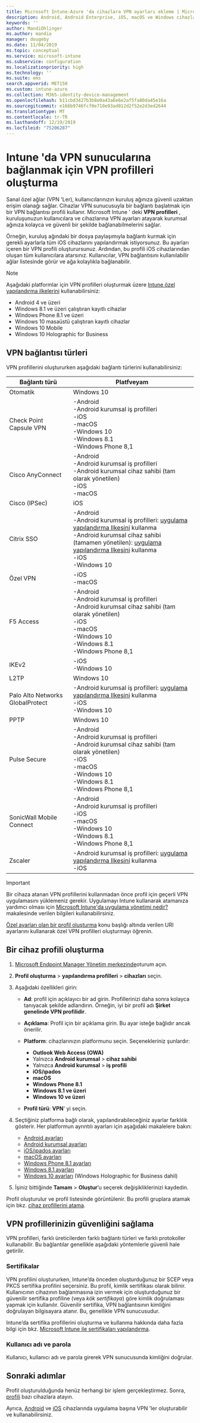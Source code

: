 ```yaml
---
title: Microsoft Intune-Azure 'da cihazlara VPN ayarları ekleme | Microsoft Docs
description: Android, Android Enterprise, iOS, macOS ve Windows cihazlarında, Microsoft Intune ' de sanal özel ağ (VPN) bağlantıları oluşturmak için yerleşik ayarları kullanın.
keywords: ''
author: MandiOhlinger
ms.author: mandia
manager: dougeby
ms.date: 11/04/2019
ms.topic: conceptual
ms.service: microsoft-intune
ms.subservice: configuration
ms.localizationpriority: high
ms.technology: ''
ms.suite: ems
search.appverid: MET150
ms.custom: intune-azure
ms.collection: M365-identity-device-management
ms.openlocfilehash: b11cbd3427b3b8e0a43a6e6e2af5fa80da45e16a
ms.sourcegitcommit: e166b9746fcf0e710e93ad012d2f52e2d3ed2644
ms.translationtype: MT
ms.contentlocale: tr-TR
ms.lasthandoff: 12/19/2019
ms.locfileid: "75206287"
---
```

# <a name="create-vpn-profiles-to-connect-to-vpn-servers-in-intune"></a>Intune 'da VPN sunucularına bağlanmak için VPN profilleri oluşturma



Sanal özel ağlar (VPN 'Ler), kullanıcılarınızın kuruluş ağınıza güvenli uzaktan erişim olanağı sağlar. Cihazlar VPN sunucusuyla bir bağlantı başlatmak için bir VPN bağlantısı profili kullanır. Microsoft Intune ' deki **VPN profilleri** , kuruluşunuzun kullanıcılara ve cihazlarına VPN ayarları atayarak kurumsal ağınıza kolayca ve güvenli bir şekilde bağlanabilmelerini sağlar.

Örneğin, kuruluş ağındaki bir dosya paylaşımıyla bağlantı kurmak için gerekli ayarlarla tüm iOS cihazlarını yapılandırmak istiyorsunuz. Bu ayarları içeren bir VPN profili oluşturursunuz. Ardından, bu profili iOS cihazlarından oluşan tüm kullanıcılara atarsınız. Kullanıcılar, VPN bağlantısını kullanılabilir ağlar listesinde görür ve ağa kolaylıkla bağlanabilir.

> [!NOTE]
> Aşağıdaki platformlar için VPN profilleri oluşturmak üzere [Intune özel yapılandırma ilkelerini](custom-settings-configure.md) kullanabilirsiniz:
>
> * Android 4 ve üzeri
> * Windows 8.1 ve üzeri çalıştıran kayıtlı cihazlar
> * Windows Phone 8.1 ve üzeri
> * Windows 10 masaüstü çalıştıran kayıtlı cihazlar
> * Windows 10 Mobile
> * Windows 10 Holographic for Business

## <a name="vpn-connection-types"></a>VPN bağlantısı türleri

VPN profillerini oluştururken aşağıdaki bağlantı türlerini kullanabilirsiniz:

|Bağlantı türü|Platfveyam|
|-|-|
|Otomatik|Windows 10|
|Check Point Capsule VPN|-Android<br/>-Android kurumsal iş profilleri<br/>-iOS<br/>-macOS<br/>-Windows 10<br/>-Windows 8.1<br/>-Windows Phone 8,1|
|Cisco AnyConnect|-Android<br/>-Android kurumsal iş profilleri<br/>-Android kurumsal cihaz sahibi (tam olarak yönetilen)<br/>-iOS<br/>-macOS|
|Cisco (IPSec)|iOS|
|Citrix SSO|-Android<br/>-Android kurumsal iş profilleri: [uygulama yapılandırma Ilkesini](../apps/app-configuration-policies-use-android.md) kullanma<br/>-Android kurumsal cihaz sahibi (tamamen yönetilen): [uygulama yapılandırma Ilkesini](../apps/app-configuration-policies-use-android.md) kullanma<br/>-iOS<br/>-Windows 10|
|Özel VPN|-iOS<br/>-macOS|
|F5 Access|-Android<br/>-Android kurumsal iş profilleri<br/>-Android kurumsal cihaz sahibi (tam olarak yönetilen)<br/>-iOS<br/>-macOS<br/>-Windows 10<br/>-Windows 8.1<br/>-Windows Phone 8,1|
|IKEv2| -iOS<br/>-Windows 10|
|L2TP|Windows 10|
|Palo Alto Networks GlobalProtect|-Android kurumsal iş profilleri: [uygulama yapılandırma Ilkesini](../apps/app-configuration-policies-use-android.md) kullanma<br/>-iOS<br/>-Windows 10|
|PPTP|Windows 10|
|Pulse Secure|-Android<br/>-Android kurumsal iş profilleri<br/>-Android kurumsal cihaz sahibi (tam olarak yönetilen)<br/>-iOS<br/>-macOS<br/>-Windows 10<br/>-Windows 8.1<br/>-Windows Phone 8,1|
|SonicWall Mobile Connect|-Android<br/>-Android kurumsal iş profilleri<br/>-iOS<br/>-macOS<br/>-Windows 10<br/>-Windows 8.1<br/>-Windows Phone 8,1|
|Zscaler|-Android kurumsal iş profilleri: [uygulama yapılandırma Ilkesini](../apps/app-configuration-policies-use-android.md) kullanma<br/>-iOS|

> [!IMPORTANT]
> Bir cihaza atanan VPN profillerini kullanmadan önce profil için geçerli VPN uygulamasını yüklemeniz gerekir. Uygulamayı Intune kullanarak atamanıza yardımcı olması için [Microsoft Intune'da uygulama yönetimi nedir?](../apps/app-management.md) makalesinde verilen bilgileri kullanabilirsiniz.  

[Özel ayarları olan bir profil oluşturma](custom-settings-configure.md) konu başlığı altında verilen URI ayarlarını kullanarak özel VPN profilleri oluşturmayı öğrenin.

## <a name="create-a-device-profile"></a>Bir cihaz profili oluşturma

1. [Microsoft Endpoint Manager Yönetim merkezinde](https://go.microsoft.com/fwlink/?linkid=2109431)oturum açın.
2. **Profil oluşturma** > **yapılandırma profilleri** > **cihazları** seçin.
3. Aşağıdaki özellikleri girin:

    - **Ad**: profil için açıklayıcı bir ad girin. Profillerinizi daha sonra kolayca tanıyacak şekilde adlandırın. Örneğin, iyi bir profil adı **Şirket genelinde VPN profilidir**.
    - **Açıklama**: Profil için bir açıklama girin. Bu ayar isteğe bağlıdır ancak önerilir.
    - **Platform**: cihazlarınızın platformunu seçin. Seçenekleriniz şunlardır:

      - **Outlook Web Access (OWA)**
      - Yalnızca **Android kurumsal** > **cihaz sahibi**
      - Yalnızca **Android kurumsal** > **iş profili**
      - **iOS/ıpados**
      - **macOS**
      - **Windows Phone 8.1**
      - **Windows 8.1 ve üzeri**
      - **Windows 10 ve üzeri**

    - **Profil türü**: **VPN**' yi seçin.

4. Seçtiğiniz platforma bağlı olarak, yapılandırabileceğiniz ayarlar farklılık gösterir. Her platformun ayrıntılı ayarları için aşağıdaki makalelere bakın:

    - [Android ayarları](vpn-settings-android.md)
    - [Android kurumsal ayarları](vpn-settings-android-enterprise.md)
    - [iOS/ıpados ayarları](vpn-settings-ios.md)
    - [macOS ayarları](vpn-settings-macos.md)
    - [Windows Phone 8.1 ayarları](vpn-settings-windows-phone-8-1.md)
    - [Windows 8.1 ayarları](vpn-settings-windows-8-1.md)
    - [Windows 10 ayarları](vpn-settings-windows-10.md) (Windows Holographic for Business dahil)

5. İşiniz bittiğinde **Tamam** > **Oluştur**’u seçerek değişikliklerinizi kaydedin.

Profil oluşturulur ve profil listesinde görüntülenir. Bu profili gruplara atamak için bkz. [cihaz profillerini atama](device-profile-assign.md).

## <a name="secure-your-vpn-profiles"></a>VPN profillerinizin güvenliğini sağlama

VPN profilleri, farklı üreticilerden farklı bağlantı türleri ve farklı protokoller kullanabilir. Bu bağlantılar genellikle aşağıdaki yöntemlerle güvenli hale getirilir.

### <a name="certificates"></a>Sertifikalar

VPN profilini oluştururken, Intune’da önceden oluşturduğunuz bir SCEP veya PKCS sertifika profilini seçersiniz. Bu profil, kimlik sertifikası olarak bilinir. Kullanıcının cihazının bağlanmasına izin vermek için oluşturduğunuz bir güvenilir sertifika profiline (veya *kök sertifikaya*) göre kimlik doğrulaması yapmak için kullanılır. Güvenilir sertifika, VPN bağlantısının kimliğini doğrulayan bilgisayara atanır. Bu, genellikle VPN sunucusudur.

Intune’da sertifika profillerini oluşturma ve kullanma hakkında daha fazla bilgi için bkz. [Microsoft Intune ile sertifikaları yapılandırma](../protect/certificates-configure.md).

### <a name="user-name-and-password"></a>Kullanıcı adı ve parola

Kullanıcı, kullanıcı adı ve parola girerek VPN sunucusunda kimliğini doğrular.

## <a name="next-steps"></a>Sonraki adımlar

Profil oluşturulduğunda henüz herhangi bir işlem gerçekleştirmez. Sonra, [profili](device-profile-assign.md) bazı cihazlara atayın.

Ayrıca, [Android](android-pulse-secure-per-app-vpn.md) ve [iOS](vpn-setting-configure-per-app.md) cihazlarında uygulama başına VPN 'ler oluşturabilir ve kullanabilirsiniz.
